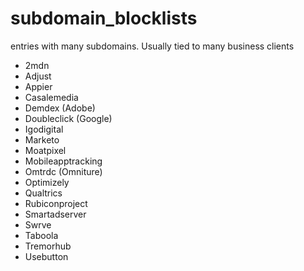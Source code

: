# subdomain_blocklists
entries with many subdomains.  Usually tied to many business clients

* 2mdn
* Adjust
* Appier
* Casalemedia
* Demdex (Adobe)
* Doubleclick (Google)
* Igodigital
* Marketo
* Moatpixel
* Mobileapptracking
* Omtrdc (Omniture)
* Optimizely
* Qualtrics
* Rubiconproject
* Smartadserver
* Swrve
* Taboola
* Tremorhub
* Usebutton
